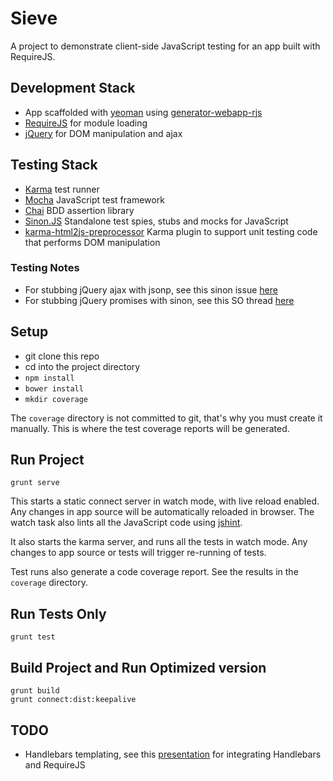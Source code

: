 # Sieve

A project to demonstrate client-side JavaScript testing for an app built with RequireJS.

## Development Stack
* App scaffolded with [yeoman](http://yeoman.io/) using [generator-webapp-rjs](https://www.npmjs.org/package/generator-webapp-rjs)
* [RequireJS](http://requirejs.org/) for module loading
* [jQuery](http://jquery.com/) for DOM manipulation and ajax

## Testing Stack
* [Karma](http://karma-runner.github.io/0.12/intro/how-it-works.html) test runner
* [Mocha](http://mochajs.org/) JavaScript test framework
* [Chai](http://chaijs.com/) BDD assertion library
* [Sinon.JS](http://sinonjs.org/docs/) Standalone test spies, stubs and mocks for JavaScript
* [karma-html2js-preprocessor](https://github.com/karma-runner/karma-html2js-preprocessor) Karma plugin to support unit testing code that performs DOM manipulation

### Testing Notes
* For stubbing jQuery ajax with jsonp, see this sinon issue [here](https://github.com/cjohansen/Sinon.JS/issues/41)
* For stubbing jQuery promises with sinon, see this SO thread [here](http://stackoverflow.com/questions/13148356/how-to-properly-unit-test-jquerys-ajax-promises-using-jasmine-and-or-sinon)

## Setup
* git clone this repo
* cd into the project directory
* ```npm install```
* ```bower install```
* ```mkdir coverage```

The ```coverage``` directory is not committed to git, that's why you must create it manually.
This is where the test coverage reports will be generated.

## Run Project

```grunt serve```

This starts a static connect server in watch mode, with live reload enabled.
Any changes in app source will be automatically reloaded in browser.
The watch task also lints all the JavaScript code using [jshint](http://www.jshint.com/).

It also starts the karma server, and runs all the tests in watch mode.
Any changes to app source or tests will trigger re-running of tests.

Test runs also generate a code coverage report. See the results in the  ```coverage``` directory.

## Run Tests Only

```grunt test```

## Build Project and Run Optimized version

  ```
  grunt build
  grunt connect:dist:keepalive
  ```

## TODO
* Handlebars templating, see this [presentation](http://www.slideshare.net/iivanoo/requirejs-handlebars) for integrating Handlebars and RequireJS
